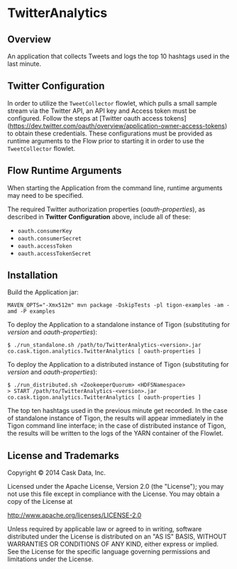 # TwitterAnalytics


## Overview
An application that collects Tweets and logs the top 10 hashtags used in the last minute.


## Twitter Configuration
In order to utilize the ``TweetCollector`` flowlet, which pulls a small sample stream via
the Twitter API, an API key and Access token must be configured. Follow the steps at
[Twitter oauth access tokens]
(https://dev.twitter.com/oauth/overview/application-owner-access-tokens) to obtain
these credentials. These configurations must be provided as runtime arguments to the Flow
prior to starting it in order to use the ``TweetCollector`` flowlet.


## Flow Runtime Arguments
When starting the Application from the command line, runtime arguments may need to be specified.

The required Twitter authorization properties (*oauth-properties*), as described in 
**Twitter Configuration** above, include all of these:

- ```oauth.consumerKey```
- ```oauth.consumerSecret```
- ```oauth.accessToken```
- ```oauth.accessTokenSecret```


## Installation

Build the Application jar:
```
MAVEN_OPTS="-Xmx512m" mvn package -DskipTests -pl tigon-examples -am -amd -P examples
```

To deploy the Application to a standalone instance of Tigon (substituting for *version* and *oauth-properties*):
```
$ ./run_standalone.sh /path/to/TwitterAnalytics-<version>.jar co.cask.tigon.analytics.TwitterAnalytics [ oauth-properties ]
```

To deploy the Application to a distributed instance of Tigon (substituting for *version* and *oauth-properties*):
```
$ ./run_distributed.sh <ZookeeperQuorum> <HDFSNamespace>
> START /path/to/TwitterAnalytics-<version>.jar co.cask.tigon.analytics.TwitterAnalytics [ oauth-properties ]
```

The top ten hashtags used in the previous minute get recorded. In the case of standalone instance of Tigon,
the results will appear immediately in the Tigon command line interface; in the case of distributed instance of Tigon,
the results will be written to the logs of the YARN container of the Flowlet.


## License and Trademarks

Copyright © 2014 Cask Data, Inc.

Licensed under the Apache License, Version 2.0 (the "License"); you may not
use this file except in compliance with the License. You may obtain a copy of
the License at

http://www.apache.org/licenses/LICENSE-2.0

Unless required by applicable law or agreed to in writing, software
distributed under the License is distributed on an "AS IS" BASIS, WITHOUT
WARRANTIES OR CONDITIONS OF ANY KIND, either express or implied. See the
License for the specific language governing permissions and limitations under
the License.
